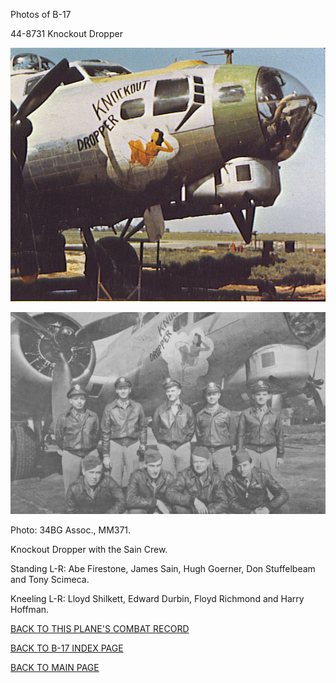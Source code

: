 
Photos of B-17






 




44-8731 Knockout Dropper  
  

![](44-8731.jpg)  
  

![](44-8731a.jpg)  

Photo: 34BG Assoc., MM371.  

Knockout Dropper with the Sain Crew.  

Standing L-R: Abe Firestone, James Sain, Hugh Goerner, Don Stuffelbeam and Tony Scimeca.  

Kneeling L-R: Lloyd Shilkett, Edward Durbin, Floyd Richmond and Harry Hoffman.  
  

[BACK TO THIS PLANE'S COMBAT RECORD](../b17s/44-8731.md)  

[BACK TO B-17 INDEX PAGE](../000b17s.md)  

[BACK TO MAIN PAGE](../index.md)


